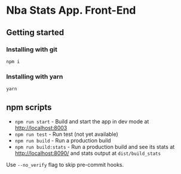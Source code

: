 # Nba Stats App. Front-End

## Getting started

### Installing with git
```
npm i
```
### Installing with yarn
```
yarn
```
## npm scripts
- `npm run start` - Build and start the app in dev mode at [http://localhost:8003](http://localhost:8003)
- `npm run test` - Run test (not yet available)
- `npm run build` - Run a production build
- `npm run build:stats` - Run a production build and see its stats at [http://localhost:8090/](http://localhost:8090/) and stats output at `dist/build_stats`

Use `--no_verify` flag to skip pre-commit hooks.

